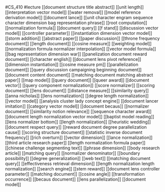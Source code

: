 #CS_410
#lecture
[[document structure title abstract]]
[[unit length]]
[[interpretation vector model]]
[[water removal]]
[[model reference derivation model]]
[[document lance]]
[[unit character engram sequence character dimension bag representation phrase]]
[[root computation]]
[[normalization formula]]
[[document query]]
[[f stand]]
[[discussion vector model]]
[[controller parameter]]
[[instantiation dimension vector model]]
[[storm addition]]
[[abstract paper]]
[[paper discussion]]
[[throne frequency document]]
[[length document]]
[[cosine measure]]
[[weighting model]]
[[normalization formula normalizer interpolation]]
[[vector model formula]]
[[bag representation dimension war]]
[[panelization document reward document]]
[[character english]]
[[document lens pivot reference]]
[[dimension instantiation]]
[[cosine measure pm]]
[[parallelization document]]
[[query discussion campaigning beginning document]]
[[document content document]]
[[matching document matching abstract paper]]
[[map model]]
[[query document]]
[[queer award]]
[[document vector]]
[[query component normalization]]
[[score normalizer]]
[[scoring document]]
[[lens document]]
[[distance measure]]
[[similarity query]]
[[anna nicholas]]
[[lens normalization]]
[[degree length normalization]]
[[vector model]]
[[analysis cluster lady concept engine]]
[[document lancer imitation]]
[[category vector model]]
[[document becaus]]
[[normalizer document]]
[[similarity notion relevance]]
[[sequence character award]]
[[document length normalization vector model]]
[[baptist model reading]]
[[lens normalizer bottom]]
[[length normalization]]
[[heuristic wedding]]
[[document respect query]]
[[reward document degree parallelization cause]]
[[scoring structure document]]
[[statistic inverse document frequency]]
[[rich overturn]]
[[vector dimension]]
[[lance normalization]]
[[third article research paper]]
[[length normalization formula paper]]
[[chinese challenge segmenting text]]
[[phrase dimension]]
[[body research article]]
[[matching query]]
[[normalizer denominator]]
[[boundary possibility]]
[[degree generalization]]
[[web text]]
[[matching document query]]
[[effectiveness retrieval dimension]]
[[length normalization length normalization]]
[[search engine]]
[[stem reward]]
[[document lens controller parameter]]
[[matching document]]
[[cosine angle]]
[[transformation occurrence]]
[[becaus document]]
[[lens parallelization]]
[[document model]]
